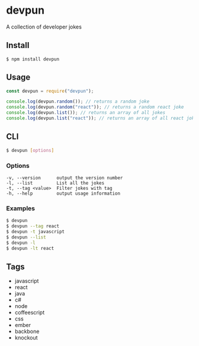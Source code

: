 # devpun

A collection of developer jokes

## Install

```
$ npm install devpun
```

## Usage

```js
const devpun = require("devpun");

console.log(devpun.random()); // returns a random joke
console.log(devpun.random("react")); // returns a random react joke
console.log(devpun.list()); // returns an array of all jokes
console.log(devpun.list("react")); // returns an array of all react jokes
```

## CLI

```bash
$ devpun [options]
```

### Options

```
-v, --version      output the version number
-l, --list         List all the jokes
-t, --tag <value>  Filter jokes with tag
-h, --help         output usage information
```

### Examples

```bash
$ devpun
$ devpun --tag react
$ devpun -t javascript
$ devpun --list
$ devpun -l
$ devpun -lt react
```

## Tags

- javascript
- react
- java
- c#
- node
- coffeescript
- css
- ember
- backbone
- knockout
